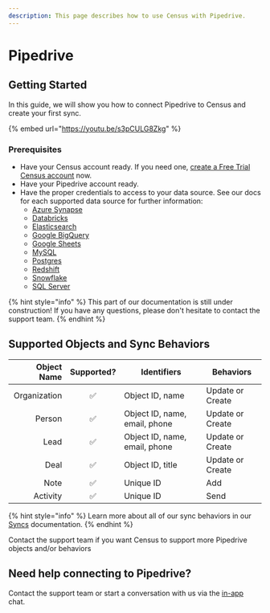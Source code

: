 ```yaml
---
description: This page describes how to use Census with Pipedrive.
---
```


# Pipedrive

## Getting Started

In this guide, we will show you how to connect Pipedrive to Census and create your first sync.

{% embed url="https://youtu.be/s3pCULG8Zkg" %}

### Prerequisites

* Have your Census account ready. If you need one, [create a Free Trial Census account](https://app.getcensus.com/) now.
* Have your Pipedrive account ready.
* Have the proper credentials to access to your data source. See our docs for each supported data source for further information:
  * [Azure Synapse](../sources/available-sources/azure-synapse.md)
  * [Databricks](https://docs.getcensus.com/sources/databricks)
  * [Elasticsearch](https://docs.getcensus.com/sources/elasticsearch)
  * [Google BigQuery](https://docs.getcensus.com/sources/google-bigquery)
  * [Google Sheets](https://docs.getcensus.com/sources/google-sheets)
  * [MySQL](https://docs.getcensus.com/sources/mysql)
  * [Postgres](https://docs.getcensus.com/sources/postgres)
  * [Redshift](https://docs.getcensus.com/sources/redshift)
  * [Snowflake](https://docs.getcensus.com/sources/snowflake)
  * [SQL Server](https://docs.getcensus.com/sources/sql-server)

{% hint style="info" %}
This part of our documentation is still under construction! If you have any questions, please don't hesitate to contact the support team.
{% endhint %}

## Supported Objects and Sync Behaviors <a href="#supported-objects-and-sync-behaviors" id="supported-objects-and-sync-behaviors"></a>

| **Object Name** | **Supported?** | Identifiers                   | **Behaviors**    |
| --------------: | :------------: | ----------------------------- | ---------------- |
|    Organization |        ✅       | Object ID, name               | Update or Create |
|          Person |        ✅       | Object ID, name, email, phone | Update or Create |
|            Lead |        ✅       | Object ID, name, email, phone | Update or Create |
|            Deal |        ✅       | Object ID, title              | Update or Create |
|            Note |        ✅       | Unique ID                     | Add              |
|        Activity |        ✅       | Unique ID                     | Send             |

{% hint style="info" %}
Learn more about all of our sync behaviors in our [Syncs](../syncs/overview.md) documentation.
{% endhint %}

Contact the support team if you want Census to support more Pipedrive objects and/or behaviors

## Need help connecting to Pipedrive?

Contact the support team or start a conversation with us via the [in-app](https://app.getcensus.com) chat.
